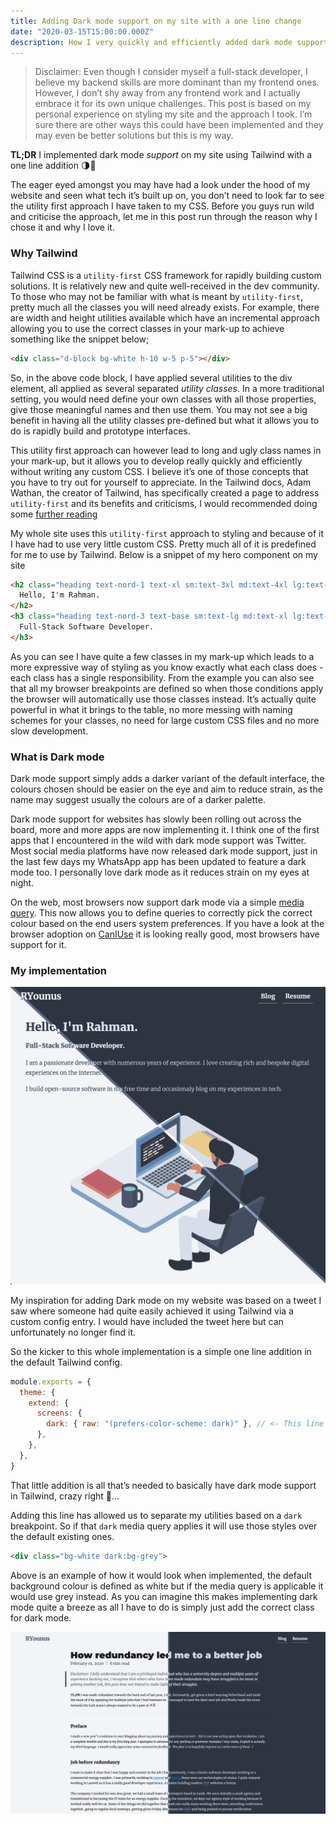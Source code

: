 ```yaml
---
title: Adding Dark mode support on my site with a one line change
date: "2020-03-15T15:00:00.000Z"
description: How I very quickly and efficiently added dark mode support to my site
---
```

> Disclaimer: Even though I consider myself a full-stack developer, I believe my backend skills are more dominant than my frontend ones. However, I don’t shy away from any frontend work and I actually embrace it for its own unique challenges. This post is based on my personal experience on styling my site and the approach I took. I’m sure there are other ways this could have been implemented and they may even be better solutions but this is my way.

**TL;DR** I implemented dark mode *support* on my site using Tailwind with a one line addition 🌗🚀

The eager eyed amongst you may have had a look under the hood of my website and seen what tech it’s built up on, you don’t need to look far to see the utility first approach I have taken to my CSS. Before you guys run wild and criticise the approach, let me in this post run through the reason why I chose it and why I love it.

### Why Tailwind

Tailwind CSS is a `utility-first` CSS framework for rapidly building custom solutions. It is relatively new and quite well-received in the dev community. To those who may not be familiar with what is meant by `utility-first`, pretty much all the classes you will need already exists. For example, there are width and height utilities available which have an incremental approach allowing you to use the correct classes in your mark-up to achieve something like the snippet below;

```html
<div class="d-block bg-white h-10 w-5 p-5"></div>
```

So, in the above code block, I have applied several utilities to the div element, all applied as several separated *utility classes*. In a more traditional setting, you would need define your own classes with all those properties, give those meaningful names and then use them. You may not see a big benefit in having all the utility classes pre-defined but what it allows you to do is rapidly build and prototype interfaces.

This utility first approach can however lead to long and ugly class names in your mark-up, but it allows you to develop really quickly and efficiently without writing any custom CSS. I believe it’s one of those concepts that you have to try out for yourself to appreciate. In the Tailwind docs, Adam Wathan, the creator of Tailwind, has specifically created a page to address `utility-first` and its benefits and criticisms, I would recommended doing some [further reading](https://tailwindcss.com/docs/utility-first)

My whole site uses this `utility-first` approach to styling and because of it I have had to use very little custom CSS. Pretty much all of it is predefined for me to use by Tailwind. Below is a snippet of my hero component on my site

```html
<h2 class="heading text-nord-1 text-xl sm:text-3xl md:text-4xl lg:text-5xl xl:text-6xl">
  Hello, I'm Rahman.
</h2>
<h3 class="heading text-nord-3 text-base sm:text-lg md:text-xl lg:text-2xl xl:text-3xl">
  Full-Stack Software Developer.
</h3>
```

As you can see I have quite a few classes in my mark-up which leads to a more expressive way of styling as you know exactly what each class does - each class has a single responsibility. From the example you can also see that all my browser breakpoints are defined so when those conditions apply the browser will automatically use those classes instead. It’s actually quite powerful in what it brings to the table, no more messing with naming schemes for your classes, no need for large custom CSS files and no more slow development.

### What is Dark mode

Dark mode support simply adds a darker variant of the default interface, the colours chosen should be easier on the eye and aim to reduce strain, as the name may suggest usually the colours are of a darker palette.

Dark mode support for websites has slowly been rolling out across the board, more and more apps are now implementing it. I think one of the first apps that I encountered in the wild with dark mode support was Twitter. Most social media platforms have now released dark mode support, just in the last few days my WhatsApp app has been updated to feature a dark mode too. I personally love dark mode as it reduces strain on my eyes at night.

On the web, most browsers now support dark mode via a simple [media query](https://developer.mozilla.org/en-US/docs/Web/CSS/@media/prefers-color-scheme). This now allows you to define queries to correctly pick the correct colour based on the end users system preferences. If you have a look at the browser adoption on [CanIUse](https://caniuse.com/#feat=prefers-color-scheme) it is looking really good, most browsers have support for it.

### My implementation

![Hero Diagonal Split](./assets/hero-diagonal.png "Comparison on the hero section of my site, showing both the default lighter and the new darker variant.")

My inspiration for adding Dark mode on my website was based on a tweet I saw where someone had quite easily achieved it using Tailwind via a custom config entry. I would have included the tweet here but can unfortunately no longer find it.

So the kicker to this whole implementation is a simple one line addition in the default Tailwind config.

```javascript
module.exports = {
  theme: {
    extend: {
      screens: {
        dark: { raw: "(prefers-color-scheme: dark)" }, // <- This line is the magic sauce ✨💫
      },
    },
  },
}
```

That little addition is all that’s needed to basically have dark mode support in Tailwind, crazy right 👀...

Adding this line has allowed us to separate my utilities based on a `dark` breakpoint. So if that `dark` media query applies it will use those styles over the default existing ones.

```html
<div class="bg-white dark:bg-grey"> 
```

Above is an example of how it would look when implemented, the default background colour is defined as white but if the media query is applicable it would use grey instead. As you can imagine this makes implementing dark mode quite a breeze as all I have to do is simply just add the correct class for dark mode.

![Post Split](./assets/post-split.png "Comparing a blog post across both the default lighter and the new darker variant.")

